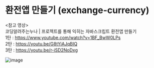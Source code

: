 # 환전앱 만들기 (exchange-currency)

<참고 영상> <br>
코딩알려주는누나 | 프로젝트를 통해 익히는 자바스크립트 환전앱 만들기<br>
1탄 : https://www.youtube.com/watch?v=1BF_BwW0LPs<br>
2탄 : https://youtu.be/G8tYiAJqBIQ<br>
3탄 : https://youtu.be/r-iSD2NoDxg

![image](https://user-images.githubusercontent.com/80654426/183258046-4dc37bb8-6cf7-4864-b876-f93922b893d1.png)
